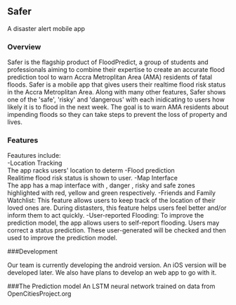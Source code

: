 ## Safer
A disaster alert mobile app

### Overview

Safer is the flagship product of FloodPredict, a group of students and professionals aiming to combine their expertise to
create an accurate flood prediction tool to warn Accra Metroplitan Area (AMA) residents of fatal floods. Safer is a mobile app that gives users their realtime flood risk
status in the Accra Metroplitan Area. Along with many other features, Safer shows one of the 'safe', 'risky' and 'dangerous' with each inidicating to users
how likely it is to flood in the next week. The goal is to warn AMA residents about impending floods so they can take
steps to prevent the loss of property and lives.
 

### Features

Feautures include:<br/>
-Location Tracking <br/> The app racks users' location to determ
-Flood prediction<br/> Realitime flood risk status is shown to user. 
-Map Interface <br/> The app has a map interface with , danger , risky and safe zones highlighted with red, yellow and green respectively. 
-Friends and Family Watchlist: This feature allows users to keep track of the location of their loved ones are. During distasters, this feature
helps users feel better and/or inform them to act quickly. 
-User-reported Flooding: To improve the prediction model, the app allows users to self-report flooding. Users may correct a status prediction. These
user-generated will be checked and then used to improve the prediction model.<br/>

###Development

Our team is currently developing the android version. An iOS version will be developed later. We also have plans to develop an web app to go with it.


###The Prediction model
An LSTM neural network trained on data from OpenCitiesProject.org
